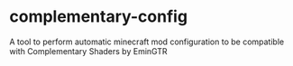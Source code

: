 # complementary-config
A tool to perform automatic minecraft mod configuration to be compatible with Complementary Shaders by EminGTR
